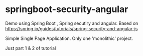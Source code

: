 # springboot-security-angular
Demo using Spring Boot , Spring secutiry and angular. Based on https://spring.io/guides/tutorials/spring-security-and-angular-js

Simple Single Page Application. Only one 'monolithic' project.

Just part 1 & 2 of tutorial
